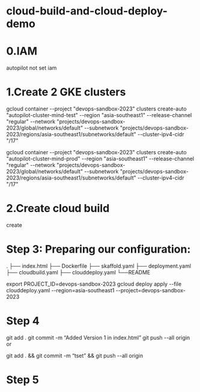 # cloud-build-and-cloud-deploy-demo

# 0.IAM
autopilot not set iam



# 1.Create 2 GKE clusters
gcloud container --project "devops-sandbox-2023" clusters create-auto "autopilot-cluster-mind-test" --region "asia-southeast1" --release-channel "regular" --network "projects/devops-sandbox-2023/global/networks/default" --subnetwork "projects/devops-sandbox-2023/regions/asia-southeast1/subnetworks/default" --cluster-ipv4-cidr "/17"

gcloud container --project "devops-sandbox-2023" clusters create-auto "autopilot-cluster-mind-prod" --region "asia-southeast1" --release-channel "regular" --network "projects/devops-sandbox-2023/global/networks/default" --subnetwork "projects/devops-sandbox-2023/regions/asia-southeast1/subnetworks/default" --cluster-ipv4-cidr "/17"

# 2.Create cloud build

 create 



# Step 3: Preparing our configuration:

.
├── index.html
├── Dockerfile
├── skaffold.yaml
├── deployment.yaml
├── cloudbuild.yaml
├── clouddeploy.yaml
└──README

export PROJECT_ID=devops-sandbox-2023
gcloud deploy apply --file clouddeploy.yaml --region=asia-southeast1 --project=devops-sandbox-2023

# Step 4

git add .
git commit -m “Added Version 1 in index.html”
git push --all origin
 or 

 git add . && git commit -m “tset” && git push --all origin
# Step 5

